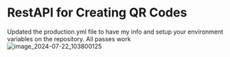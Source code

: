 # RestAPI for Creating QR Codes
Updated the production.yml file to have my info and setup your environment variables on the repository.
All passes work
![image_2024-07-22_103800125](https://github.com/user-attachments/assets/05856412-3ca7-4e08-85be-e6c39abcb5c2)
